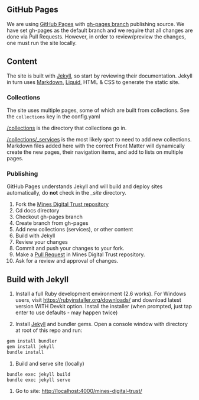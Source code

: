 ## GitHub Pages

We are using [GitHub Pages](https://pages.github.com) with [gh-pages branch](https://help.github.com/en/github/working-with-github-pages/configuring-a-publishing-source-for-your-github-pages-site#choosing-a-publishing-source) publishing source.  We have set gh-pages as the default branch and we require that all changes are done via Pull Requests.  However, in order to review/preview the changes, one must run the site locally.

## Content

The site is built with [Jekyll](https://jekyllrb.com), so start by reviewing their documentation.  Jekyll in turn uses [Markdown](https://daringfireball.net/projects/markdown/), [Liquid](https://github.com/Shopify/liquid/wiki), HTML & CSS to generate the static site.

### Collections

The site uses multiple pages, some of which are built from collections.
See the `collections` key in the config.yaml

[/collections](./collections) is the directory that collections go in.

[/collections/_services](./collections/_services) is the most likely spot to need to add new collections. Markdown files added here with the correct Front Matter will dynamically create the new pages, their navigation items, and add to lists on multiple pages.

### Publishing

GitHub Pages understands Jekyll and will build and deploy sites automatically, do **not** check in the *_site* directory.

1. Fork the [Mines Digital Trust repository](https://github.com/bcgov/mines-digital-trust)
2. Cd docs directory
3. Checkout gh-pages branch
4. Create branch from gh-pages
5. Add new collections (services), or other content
6. Build with Jekyll
7. Review your changes
8. Commit and push your changes to your fork.
9. Make a [Pull Request](https://github.com/bcgov/mines-digital-trust/pulls) in Mines Digital Trust repository.
10. Ask for a review and approval of changes.

## Build with Jekyll

1. Install a full Ruby development environment (2.6 works).
For Windows users, visit <https://rubyinstaller.org/downloads/> and download latest version WITH Devkit option. Install the installer (when prompted, just tap enter to use defaults - may happen twice)

1. Install [Jekyll](https://jekyllrb.com) and bundler gems.
Open a console window with directory at root of this repo and run:

```sh
gem install bundler
gem install jekyll
bundle install
```

1. Build and serve site (locally)

```sh
bundle exec jekyll build
bundle exec jekyll serve
```

1. Go to site: <http://localhost:4000/mines-digital-trust/>
